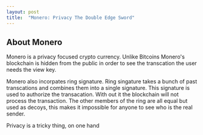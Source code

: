 ```yaml
---
layout: post
title:  "Monero: Privacy The Double Edge Sword"
---
```



## About Monero

Monero is a privacy focused crypto currency. Unlike Bitcoins Monero's blockchain is hidden from the public in order to see the transcation the user needs the view key. 

Monero also incorpates ring signature. Ring singature takes a bunch of past transcations and combines them into a single signature. This signature is used to authorize the
transacation. With out it the blockchain will not process the transaction. The other members of the ring are all equal but used as decoys, this makes it impossible for anyone to 
see who is the real sender. 

Privacy is a tricky thing, on one hand



